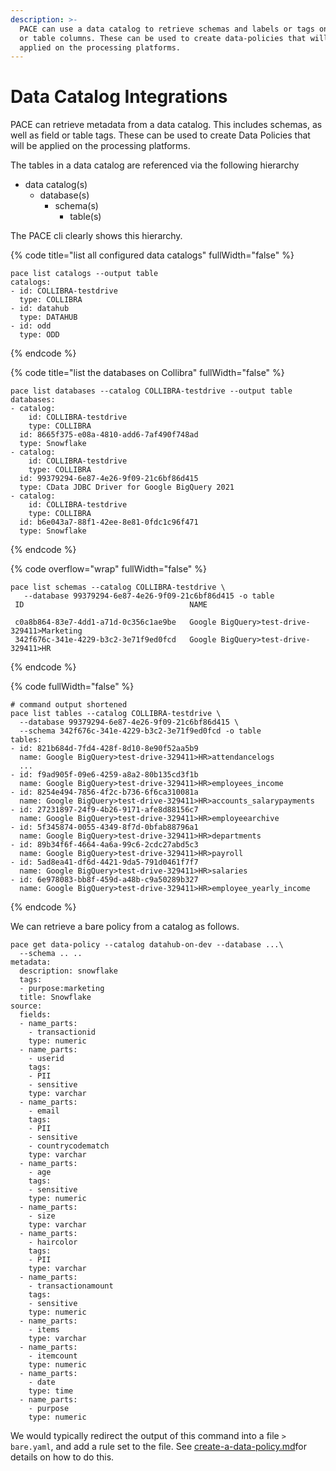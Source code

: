 ```yaml
---
description: >-
  PACE can use a data catalog to retrieve schemas and labels or tags on tables
  or table columns. These can be used to create data-policies that will be
  applied on the processing platforms.
---
```


# Data Catalog Integrations

PACE can retrieve metadata from a data catalog. This includes schemas, as well as field or table tags. These can be used to create Data Policies that will be applied on the processing platforms.

The tables in a data catalog are referenced via the following hierarchy

* data catalog(s)
  * database(s)
    * schema(s)
      * table(s)

The PACE cli clearly shows this hierarchy.

{% code title="list all configured data catalogs" fullWidth="false" %}
```
pace list catalogs --output table
catalogs:
- id: COLLIBRA-testdrive
  type: COLLIBRA
- id: datahub
  type: DATAHUB
- id: odd
  type: ODD
```
{% endcode %}

{% code title="list the databases on Collibra" fullWidth="false" %}
```
pace list databases --catalog COLLIBRA-testdrive --output table
databases:
- catalog:
    id: COLLIBRA-testdrive
    type: COLLIBRA
  id: 8665f375-e08a-4810-add6-7af490f748ad
  type: Snowflake
- catalog:
    id: COLLIBRA-testdrive
    type: COLLIBRA
  id: 99379294-6e87-4e26-9f09-21c6bf86d415
  type: CData JDBC Driver for Google BigQuery 2021
- catalog:
    id: COLLIBRA-testdrive
    type: COLLIBRA
  id: b6e043a7-88f1-42ee-8e81-0fdc1c96f471
  type: Snowflake
```
{% endcode %}

{% code overflow="wrap" fullWidth="false" %}
```
pace list schemas --catalog COLLIBRA-testdrive \
   --database 99379294-6e87-4e26-9f09-21c6bf86d415 -o table
 ID                                     NAME

 c0a8b864-83e7-4dd1-a71d-0c356c1ae9be   Google BigQuery>test-drive-329411>Marketing
 342f676c-341e-4229-b3c2-3e71f9ed0fcd   Google BigQuery>test-drive-329411>HR

```
{% endcode %}

{% code fullWidth="false" %}
```
# command output shortened
pace list tables --catalog COLLIBRA-testdrive \
  --database 99379294-6e87-4e26-9f09-21c6bf86d415 \
  --schema 342f676c-341e-4229-b3c2-3e71f9ed0fcd -o table
tables:
- id: 821b684d-7fd4-428f-8d10-8e90f52aa5b9
  name: Google BigQuery>test-drive-329411>HR>attendancelogs
  ...
- id: f9ad905f-09e6-4259-a8a2-80b135cd3f1b
  name: Google BigQuery>test-drive-329411>HR>employees_income
- id: 8254e494-7856-4f2c-b736-6f6ca310081a
  name: Google BigQuery>test-drive-329411>HR>accounts_salarypayments
- id: 27231897-24f9-4b26-9171-afe8d88156c7
  name: Google BigQuery>test-drive-329411>HR>employeearchive
- id: 5f345874-0055-4349-8f7d-0bfab88796a1
  name: Google BigQuery>test-drive-329411>HR>departments
- id: 89b34f6f-4664-4a6a-99c6-2cdc27abd5c3
  name: Google BigQuery>test-drive-329411>HR>payroll
- id: 5ad8ea41-df6d-4421-9da5-791d0461f7f7
  name: Google BigQuery>test-drive-329411>HR>salaries
- id: 6e978083-bb8f-459d-a48b-c9a50289b327
  name: Google BigQuery>test-drive-329411>HR>employee_yearly_income
```
{% endcode %}

We can retrieve a bare policy from a catalog as follows.

```
pace get data-policy --catalog datahub-on-dev --database ...\
  --schema .. .. 
metadata:
  description: snowflake
  tags:
  - purpose:marketing
  title: Snowflake
source:
  fields:
  - name_parts:
    - transactionid
    type: numeric
  - name_parts:
    - userid
    tags:
    - PII
    - sensitive
    type: varchar
  - name_parts:
    - email
    tags:
    - PII
    - sensitive
    - countrycodematch
    type: varchar
  - name_parts:
    - age
    tags:
    - sensitive
    type: numeric
  - name_parts:
    - size
    type: varchar
  - name_parts:
    - haircolor
    tags:
    - PII
    type: varchar
  - name_parts:
    - transactionamount
    tags:
    - sensitive
    type: numeric
  - name_parts:
    - items
    type: varchar
  - name_parts:
    - itemcount
    type: numeric
  - name_parts:
    - date
    type: time
  - name_parts:
    - purpose
    type: numeric

```

We would typically redirect the output of this command into a file `> bare.yaml`, and add a rule set to the file. See [create-a-data-policy.md](../../getting-started/create-a-data-policy.md "mention")for details on how to do this.
